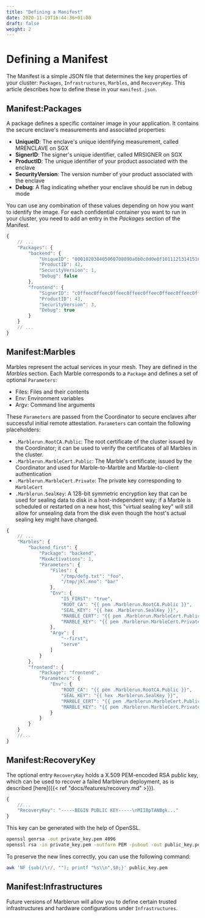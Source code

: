 ```yaml
---
title: "Defining a Manifest"
date: 2020-11-19T16:44:36+01:00
draft: false
weight: 2
---
```


# Defining a Manifest

The Manifest is a simple JSON file that determines the key properties of your cluster: `Packages`, `Infrastructures`, `Marbles`, and `RecoveryKey`.
This article describes how to define these in your `manifest.json`.

## Manifest:Packages

A package defines a specific container image in your application.
It contains the secure enclave's measurements and associated properties:

* **UniqueID**: The enclave's unique identifying measurement, called MRENCLAVE on SGX
* **SignerID**: The signer's unique identifier, called MRSIGNER on SGX
* **ProductID**: The unique identifier of your product associated with the enclave
* **SecurityVersion**: The version number of your product associated with the enclave
* **Debug**: A flag indicating whether your enclave should be run in debug mode

You can use any combination of these values depending on how you want to identify the image.
For each confidential container you want to run in your cluster, you need to add an entry in the *Packages* section of the Manifest.

```javascript
{
    // ...
    "Packages": {
        "backend": {
            "UniqueID": "000102030405060708090a0b0c0d0e0f101112131415161718191a1b1c1d1e1f",
            "ProductID": 42,
            "SecurityVersion": 1,
            "Debug": false
        },
        "frontend": {
            "SignerID": "c0ffeec0ffeec0ffeec0ffeec0ffeec0ffeec0ffeec0ffeec0ffeec0ffeec0ffee",
            "ProductID": 43,
            "SecurityVersion": 3,
            "Debug": true
        }
    }
    // ...
}
```

## Manifest:Marbles

Marbles represent the actual services in your mesh. They are defined in the *Marbles* section. Each Marble corresponds to a `Package` and defines a set of optional `Parameters`:

* Files: Files and their contents
* Env: Environment variables
* Argv: Command line arguments

These `Parameters` are passed from the Coordinator to secure enclaves after successful initial remote attestation. `Parameters` can contain the following placeholders:

* `.Marblerun.RootCA.Public`: The root certificate of the cluster issued by the Coordinator; it can be used to verify the certificates of all Marbles in the cluster.
* `.Marblerun.MarbleCert.Public`: The Marble's certificate; issued by the Coordinator and used for Marble-to-Marble and Marble-to-client authentication
* `.Marblerun.MarbleCert.Private`: The private key corresponding to `MarbleCert`
* `.Marblerun.SealKey`: A 128-bit symmetric encryption key that can be used for sealing data to disk in a host-independent way; if a Marble is scheduled or restarted on a new host, this "virtual sealing key" will still allow for unsealing data from the disk even though the host's actual sealing key might have changed.

```javascript
{
    // ...
    "Marbles": {
        "backend_first": {
            "Package": "backend",
            "MaxActivations": 1,
            "Parameters": {
                "Files": {
                    "/tmp/defg.txt": "foo",
                    "/tmp/jkl.mno": "bar"
                },
                "Env": {
                    "IS_FIRST": "true",
                    "ROOT_CA": "{{ pem .Marblerun.RootCA.Public }}",
                    "SEAL_KEY": "{{ hex .Marblerun.SealKey }}",
                    "MARBLE_CERT": "{{ pem .Marblerun.MarbleCert.Public }}",
                    "MARBLE_KEY": "{{ pem .Marblerun.MarbleCert.Private }}"
                },
                "Argv": [
                    "--first",
                    "serve"
                ]
            }
        },
        "frontend": {
            "Package": "frontend",
            "Parameters": {
                "Env": {
                    "ROOT_CA": "{{ pem .Marblerun.RootCA.Public }}",
                    "SEAL_KEY": "{{ hex .Marblerun.SealKey }}",
                    "MARBLE_CERT": "{{ pem .Marblerun.MarbleCert.Public }}",
                    "MARBLE_KEY": "{{ pem .Marblerun.MarbleCert.Private }}"
                }
            }
        }
    }
    //...
}
```

## Manifest:RecoveryKey

The optional entry `RecoveryKey` holds a X.509 PEM-encoded RSA public key, which can be used to recover a failed Marblerun deployment, as is described [here]({{< ref "docs/features/recovery.md" >}}).

```javascript
{
    //...
    "RecoveryKey": "-----BEGIN PUBLIC KEY-----\nMIIBpTANBgk..."
}
```

This key can be generated with the help of OpenSSL.

```bash
openssl genrsa -out private_key.pem 4096
openssl rsa -in private_key.pem -outform PEM -pubout -out public_key.pem
```

To preserve the new lines correctly, you can use the following command:

```bash
awk 'NF {sub(/\r/, ""); printf "%s\\n",$0;}' public_key.pem
```

## Manifest:Infrastructures

Future versions of Marblerun will allow you to define certain trusted infrastructures and hardware configurations under `Infrastructures`.

